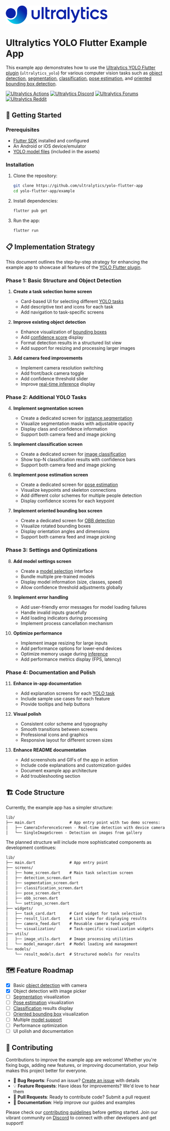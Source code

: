 <a href="https://www.ultralytics.com/"><img src="https://raw.githubusercontent.com/ultralytics/assets/main/logo/Ultralytics_Logotype_Original.svg" width="320" alt="Ultralytics logo"></a>

# Ultralytics YOLO Flutter Example App

This example app demonstrates how to use the [Ultralytics YOLO Flutter plugin](https://pub.dev/packages/ultralytics_yolo) (`ultralytics_yolo`) for various computer vision tasks such as [object detection](https://docs.ultralytics.com/tasks/detect/), [segmentation](https://docs.ultralytics.com/tasks/segment/), [classification](https://docs.ultralytics.com/tasks/classify/), [pose estimation](https://docs.ultralytics.com/tasks/pose/), and [oriented bounding box detection](https://docs.ultralytics.com/tasks/obb/).

[![Ultralytics Actions](https://github.com/ultralytics/yolo-flutter-app/actions/workflows/format.yml/badge.svg)](https://github.com/ultralytics/yolo-flutter-app/actions/workflows/format.yml)
[![Ultralytics Discord](https://img.shields.io/discord/1089800235347353640?logo=discord&logoColor=white&label=Discord&color=blue)](https://discord.com/invite/ultralytics)
[![Ultralytics Forums](https://img.shields.io/discourse/users?server=https%3A%2F%2Fcommunity.ultralytics.com&logo=discourse&label=Forums&color=blue)](https://community.ultralytics.com/)
[![Ultralytics Reddit](https://img.shields.io/reddit/subreddit-subscribers/ultralytics?style=flat&logo=reddit&logoColor=white&label=Reddit&color=blue)](https://www.reddit.com/r/ultralytics/)

## 🚀 Getting Started

### Prerequisites

- [Flutter SDK](https://docs.flutter.dev/get-started/install) installed and configured
- An Android or iOS device/emulator
- [YOLO model files](https://docs.ultralytics.com/models/) (included in the assets)

### Installation

1. Clone the repository:

   ```bash
   git clone https://github.com/ultralytics/yolo-flutter-app
   cd yolo-flutter-app/example
   ```

2. Install dependencies:

   ```bash
   flutter pub get
   ```

3. Run the app:
   ```bash
   flutter run
   ```

## 📋 Implementation Strategy

This document outlines the step-by-step strategy for enhancing the example app to showcase all features of the [YOLO Flutter plugin](https://pub.dev/packages/ultralytics_yolo).

### Phase 1: Basic Structure and Object Detection

1. **Create a task selection home screen**

   - Card-based UI for selecting different [YOLO tasks](https://docs.ultralytics.com/tasks/)
   - Add descriptive text and icons for each task
   - Add navigation to task-specific screens

2. **Improve existing object detection**

   - Enhance visualization of [bounding boxes](https://www.ultralytics.com/glossary/bounding-box)
   - Add [confidence score](https://www.ultralytics.com/glossary/confidence) display
   - Format detection results in a structured list view
   - Add support for resizing and processing larger images

3. **Add camera feed improvements**
   - Implement camera resolution switching
   - Add front/back camera toggle
   - Add confidence threshold slider
   - Improve [real-time inference](https://www.ultralytics.com/glossary/real-time-inference) display

### Phase 2: Additional YOLO Tasks

4. **Implement segmentation screen**

   - Create a dedicated screen for [instance segmentation](https://docs.ultralytics.com/tasks/segment/)
   - Visualize segmentation masks with adjustable opacity
   - Display class and confidence information
   - Support both camera feed and image picking

5. **Implement classification screen**

   - Create a dedicated screen for [image classification](https://docs.ultralytics.com/tasks/classify/)
   - Show top-N classification results with confidence bars
   - Support both camera feed and image picking

6. **Implement pose estimation screen**

   - Create a dedicated screen for [pose estimation](https://docs.ultralytics.com/tasks/pose/)
   - Visualize keypoints and skeleton connections
   - Add different color schemes for multiple people detection
   - Display confidence scores for each keypoint

7. **Implement oriented bounding box screen**
   - Create a dedicated screen for [OBB detection](https://docs.ultralytics.com/tasks/obb/)
   - Visualize rotated bounding boxes
   - Display orientation angles and dimensions
   - Support both camera feed and image picking

### Phase 3: Settings and Optimizations

8. **Add model settings screen**

   - Create a [model selection](https://docs.ultralytics.com/models/) interface
   - Bundle multiple pre-trained models
   - Display model information (size, classes, speed)
   - Allow confidence threshold adjustments globally

9. **Implement error handling**

   - Add user-friendly error messages for model loading failures
   - Handle invalid inputs gracefully
   - Add loading indicators during processing
   - Implement process cancellation mechanism

10. **Optimize performance**
    - Implement image resizing for large inputs
    - Add performance options for lower-end devices
    - Optimize memory usage during [inference](https://www.ultralytics.com/glossary/inference-engine)
    - Add performance metrics display (FPS, latency)

### Phase 4: Documentation and Polish

11. **Enhance in-app documentation**

    - Add explanation screens for each [YOLO task](https://docs.ultralytics.com/tasks/)
    - Include sample use cases for each feature
    - Provide tooltips and help buttons

12. **Visual polish**

    - Consistent color scheme and typography
    - Smooth transitions between screens
    - Professional icons and graphics
    - Responsive layout for different screen sizes

13. **Enhance README documentation**
    - Add screenshots and GIFs of the app in action
    - Include code explanations and customization guides
    - Document example app architecture
    - Add troubleshooting section

## 🏗️ Code Structure

Currently, the example app has a simpler structure:

```
lib/
├── main.dart               # App entry point with two demo screens:
│   ├── CameraInferenceScreen - Real-time detection with device camera
│   └── SingleImageScreen - Detection on images from gallery
```

The planned structure will include more sophisticated components as development continues:

```
lib/
├── main.dart               # App entry point
├── screens/
│   ├── home_screen.dart    # Main task selection screen
│   ├── detection_screen.dart
│   ├── segmentation_screen.dart
│   ├── classification_screen.dart
│   ├── pose_screen.dart
│   ├── obb_screen.dart
│   └── settings_screen.dart
├── widgets/
│   ├── task_card.dart      # Card widget for task selection
│   ├── result_list.dart    # List view for displaying results
│   ├── camera_feed.dart    # Reusable camera feed widget
│   └── visualization/      # Task-specific visualization widgets
├── utils/
│   ├── image_utils.dart    # Image processing utilities
│   └── model_manager.dart  # Model loading and management
└── models/
    └── result_models.dart  # Structured models for results
```

## 🗺️ Feature Roadmap

- [x] Basic [object detection](https://docs.ultralytics.com/tasks/detect/) with camera
- [x] Object detection with image picker
- [ ] [Segmentation](https://docs.ultralytics.com/tasks/segment/) visualization
- [ ] [Pose estimation](https://docs.ultralytics.com/tasks/pose/) visualization
- [ ] [Classification](https://docs.ultralytics.com/tasks/classify/) results display
- [ ] [Oriented bounding box](https://docs.ultralytics.com/tasks/obb/) visualization
- [ ] Multiple [model support](https://docs.ultralytics.com/models/)
- [ ] Performance optimization
- [ ] UI polish and documentation

## 🤝 Contributing

Contributions to improve the example app are welcome! Whether you're fixing bugs, adding new features, or improving documentation, your help makes this project better for everyone.

- 🐛 **Bug Reports**: Found an issue? [Create an issue](https://github.com/ultralytics/yolo-flutter-app/issues) with details
- 💡 **Feature Requests**: Have ideas for improvements? We'd love to hear them
- 🔧 **Pull Requests**: Ready to contribute code? Submit a pull request
- 📖 **Documentation**: Help improve our guides and examples

Please check our [contributing guidelines](https://docs.ultralytics.com/help/contributing/) before getting started. Join our vibrant community on [Discord](https://discord.com/invite/ultralytics) to connect with other developers and get support!
